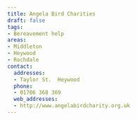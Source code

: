 ```yaml
---
title: Angela Bird Charities
draft: false
tags:
- Bereavement help
areas:
- Middleton
- Heywood
- Rochdale
contact:
  addresses:
  - Taylor St.  Heywood
  phone:
  - 01706 368 369
  web_addresses:
  - http://www.angelabirdcharity.org.uk
---
```


